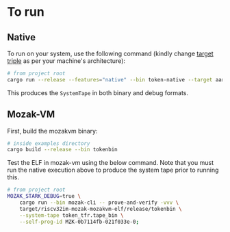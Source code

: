 # To run

## Native

To run on your system, use the following command (kindly change [target triple](https://doc.rust-lang.org/cargo/appendix/glossary.html#target) as per your machine's architecture):

```sh
# from project root
cargo run --release --features="native" --bin token-native --target aarch64-apple-darwin
```

This produces the `SystemTape` in both binary and debug formats.

## Mozak-VM

First, build the mozakvm binary:

```sh
# inside examples directory
cargo build --release --bin tokenbin
```

Test the ELF in mozak-vm using the below command. Note that you must run
the native execution above to produce the system tape prior to running this.

```sh
# from project root
MOZAK_STARK_DEBUG=true \
    cargo run --bin mozak-cli -- prove-and-verify -vvv \
    target/riscv32im-mozak-mozakvm-elf/release/tokenbin \
    --system-tape token_tfr.tape_bin \
    --self-prog-id MZK-0b7114fb-021f033e-0;
```
